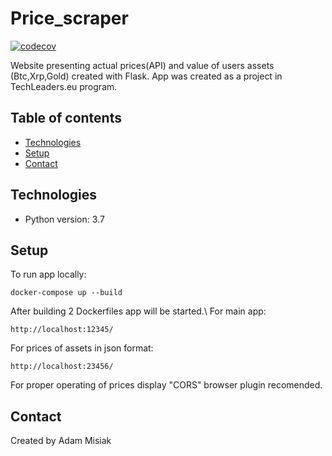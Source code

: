 # Price_scraper

[![codecov](https://codecov.io/gh/AdamMisiak/Price_scraper/branch/master/graph/badge.svg)](https://codecov.io/gh/AdamMisiak/Price_scraper)

Website presenting actual prices(API) and value of users assets (Btc,Xrp,Gold) created with Flask. App was created as a project in TechLeaders.eu program.


## Table of contents
* [Technologies](#technologies)
* [Setup](#setup)
* [Contact](#contact)

## Technologies
* Python version: 3.7

## Setup
To run app locally:
```
docker-compose up --build
```
After building 2 Dockerfiles app will be started.\ 
For main app:
```
http://localhost:12345/
```
For prices of assets in json format:
```
http://localhost:23456/
```
For proper operating of prices display "CORS" browser plugin recomended.

## Contact
Created by Adam Misiak
